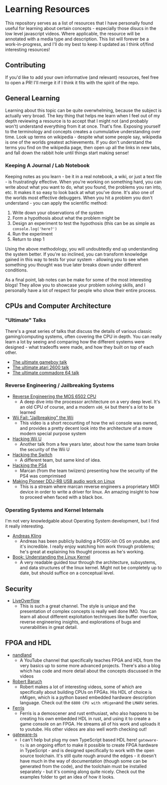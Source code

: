 # Learning Resources

This repository serves as a list of resources that I have personally found useful for learning about certain concepts - especially those disucs in the low level javascript videos. Where applicable, the resource will be annotated with a media type and description. This list will forever be a work-in-progress, and I'll do my best to keep it updated as I think of/find interesting resources!

## Contributing

If you'd like to add your own informative (and relevant) resources, feel free to open a PR! I'll merge it if I think it fits with the spirit of the repo.

## General Learning

Learning about this topic can be quite overwhelming, because the subject is actually very broad. The key thing that helps me learn when I feel out of my depth reviewing a resource is to accept that I might not (and probably won't) understand everything from it at once. That's fine. Exposing yourself to the terminology and concepts creates a cummulative understanding over time. Look up terms on wikipedia - despite what some people say, wikipedia is one of the worlds greatest achievements. If you don't understand the terms you find on the wikipedia page, then open up all the links in new tabs, and fall down the rabbit hole until things start making sense!

### Keeping A Journal / Lab Notebook

Keeping notes as you learn - be it in a real notebook, a wiki, or just a text file - is frustratingly effective. When you're working on something hard, you can write about what you want to do, what you found, the problems you ran into, etc. It makes it so easy to look back at what you've done. It's also one of the worlds most effective debuggers. When you hit a problem you don't understand - you can apply the scientific method:

1. Write down your observations of the system
2. Form a hypothosis about what the problem might be
3. Design an experiment to test the hypothosis (this can be as simple as `console.log('here?')`
4. Run the experiment
5. Return to step 1

Using the above methodology, you will undoubtedly end up understanding the system better. If you're so inclined, you can transform knowledge gained in this way to tests for your system - allowing you to see when something you thought was true later breaks down under different conditions.

As a final point, lab notes can be make for some of the most interesting blogs! They allow you to showcase your problem solving skills, and I personally have a lot of respect for people who show their entire process.

## CPUs and Computer Architecture

### "Ultimate" Talks

There's a great series of talks that discuss the details of various classic gaming/computing systems, often covering the CPU in depth. You can really learn a lot by seeing and comparing how the different systems were designed - what tradeoffs were made, and how they built on top of each other.

- [The ultimate gameboy talk](https://www.youtube.com/watch?v=HyzD8pNlpwI)
- [The ultimate atari 2600 talk](https://www.youtube.com/watch?v=qvpwf50a48E)
- [The ultimate commadore 64 talk](https://www.youtube.com/watch?v=ZsRRCnque2E)

### Reverse Engineering / Jailbreaking Systems

- [Reverse Engineering the MOS 6502 CPU](https://www.youtube.com/watch?v=fWqBmmPQP40)
  - A deep dive into the processor architecture on a very deep level. It's an old CPU of course, and a modern `x86_64` but there's a lot to be learned
- [Wii Fail: "Jailbreaking" the Wii](https://www.youtube.com/watch?v=0rjaiNIc4W8)
  - This video is a short recounting of how the wii console was owned, and provides a pretty decent look into the architecture of a more modern special purpose system
- [Hacking Wii U](https://www.youtube.com/watch?v=oss_dwj-IkE)
  - Another talk from a few years later, about how the same team broke the security of the Wii U
- [Hacking the Switch](https://www.youtube.com/watch?v=Ec4NgWRE8ik)
  - A different team, but same kind of idea.
- [Hacking the PS4](https://www.youtube.com/watch?v=QMiubC6LdTA)
  - Marcan (from the team twiizers) presenting how the security of the PS4 was comprimised
- [Making Pioneer DDJ-RB USB audio work on Linux](https://www.youtube.com/watch?v=cUVuTBH51GY)
  - This is a stream where marcan reverse engineers a proprietary MIDI device in order to write a driver for linux. An amazing insight to how to proceed when faced with a black box.

### Operating Systems and Kernel Internals

I'm not very knowledgable about Operating System development, but I find it really interesting. 

- [Andreas Kling]()
  - Andreas has been publicly building a POSIX-ish OS on youtube, and it's incredible. I really enjoy watching him work through problems; he's great at explaining his thought process as he's working.
- [Book: Understanding the Linux Kernel](https://www.amazon.com/Understanding-Linux-Kernel-Third-Daniel/dp/0596005652) 
  - A very readable guided tour through the architecture, subsystems, and data structures of the linux kernel. Might not be completely up to date, but should suffice on a conceptual level.

## Security

- [LiveOverflow](https://www.youtube.com/channel/UClcE-kVhqyiHCcjYwcpfj9w)
  - This is such a great channel. The style is unique and the presentation of complex concepts is really well done IMO. You can learn all about different exploitation techniques like buffer overflow, reverse engineering insights, and explorations of bugs and vunerabilities in great detail. 

## FPGA and HDL

- [nandland](https://www.youtube.com/channel/UCsdA-aNqtMA1_2T15aXePWw)
  - A YouTube channel that specifically teaches FPGA and HDL from the very basics up to some more advanced projects. There's also a blog which has code and more detail about the concepts discussed in the videos
- [Robert Baruch](https://www.youtube.com/channel/UCBcljXmuXPok9kT_VGA3adg)
  - Robert makes a lot of interesting videos, some of which are specifically about building CPUs on FPGAs. His HDL of choice is nMigen, which is a python based embedded hardware description language. Check out the `6800 CPU with nMigen`and the `LMARV` series.
- [Ferris](https://www.youtube.com/channel/UC4mpLlHn0FOekNg05yCnkzQ)
  - Ferris is a demoscener and rust enthusiast, who also happens to be creating his own embedded HDL in rust, and using it to create a game console on an FPGA. He streams all of his work and uploads it to youtube. His other videos are also well worth checking out!
- [gateware-ts](https://github.com/gateware-ts/gateware-ts)
  - I can't help but plug my own TypeScript based HDL here! `gateware-ts` is an ongoing effort to make it possible to create FPGA hardware in TypeScript - and is designed specifically to work with the open source toolchain. It's still quite rough around the edges - it doesn't have much in the way of documentation (though some can be generated from the code), and the toolchain must be installed separately - but it's coming along quite nicely. Check out the examples folder to get an idea of how it looks.


